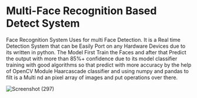 # Multi-Face Recognition Based Detect System
 Face Recognition System Uses for multi Face Detection. It is a Real time Detection System that can be Easily Port on any Hardware Devices due to its written in python. The Model First Train the Faces and after that Predict the output with more than 85%+ confidence due to its model classifier training with good algorithms so that predict with more accuracy by the help of OpenCV Module Haarcascade classifier and using numpy and pandas to fiIt is a Multi nd an pixel array of images and put operations over there.

![Screenshot (297)](https://user-images.githubusercontent.com/60054130/123307633-5b38bb80-d540-11eb-9bf9-2f4fd63db363.png)
